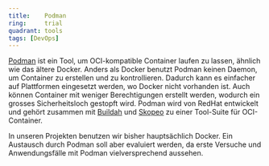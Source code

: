 ```yaml
---
title:    Podman  
ring:     trial  
quadrant: tools
tags: [DevOps]
---
```


[Podman][podman] ist ein Tool, um OCI-kompatible Container laufen zu lassen, ähnlich wie das ältere Docker. Anders als
Docker benutzt Podman keinen Daemon, um Container zu erstellen und zu kontrollieren. Dadurch kann es einfacher auf
Plattformen eingesetzt werden, wo Docker nicht vorhanden ist. Auch können Container mit weniger Berechtigungen erstellt
werden, wodurch ein grosses Sicherheitsloch gestopft wird. Podman wird von RedHat entwickelt und gehört zusammen mit
[Buildah][buildah] und [Skopeo][skopeo] zu einer Tool-Suite für OCI-Container.

In unseren Projekten benutzen wir bisher hauptsächlich Docker. Ein Austausch durch Podman soll aber evaluiert werden, da
erste Versuche und Anwendungsfälle mit Podman vielversprechend aussehen.

[podman]: https://podman.io/
[buildah]: /tools/buildah
[skopeo]: https://github.com/containers/skopeo
